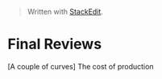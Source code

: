 


> Written with [StackEdit](https://stackedit.io/).

# Final Reviews
[A couple of curves] The cost of production


<!--stackedit_data:
eyJoaXN0b3J5IjpbMjEzNTU4MzY3NCwtMTQ3MjY3MTQxMF19
-->